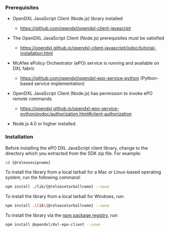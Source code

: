 ### Prerequisites

* OpenDXL JavaScript Client (Node.js) library installed
  * <https://github.com/opendxl/opendxl-client-javascript>

* The OpenDXL JavaScript Client (Node.js) prerequisites must be satisfied
  * <https://opendxl.github.io/opendxl-client-javascript/jsdoc/tutorial-installation.html>

* McAfee ePolicy Orchestrator (ePO) service is running and available on DXL
  fabric
  * <https://github.com/opendxl/opendxl-epo-service-python> (Python-based service implementation)

* OpenDXL JavaScript Client (Node.js) has permission to invoke ePO remote commands
  * <https://opendxl.github.io/opendxl-epo-service-python/pydoc/authorization.html#client-authorization>

* Node.js 4.0 or higher installed.

### Installation

Before installing the ePO DXL JavaScript client library, change to the
directory which you extracted from the SDK zip file. For example:

```sh
cd {@releasezipname}
```

To install the library from a local tarball for a Mac or Linux-based operating
system, run the following command:

```sh
npm install ./lib/{@releasetarballname} --save
```

To install the library from a local tarball for Windows, run:

```sh
npm install .\lib\{@releasetarballname} --save
```

To install the library via the
[npm package registry](https://www.npmjs.com/package/@opendxl/dxl-epo-client), run:

```sh
npm install @opendxl/dxl-epo-client --save
```
